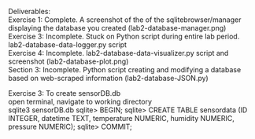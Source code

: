 Deliverables:\
Exercise 1: Complete. A screenshot of the of the sqlitebrowser/manager displaying the database you created (lab2-database-manager.png)\
Exercise 3: Incomplete. Stuck on Python script during entire lab period. lab2-database-data-logger.py script\
Exercise 4: Incomplete. lab2-database-data-visualizer.py script and screenshot (lab2-database-plot.png)\
Section 3: Incomplete. Python  script  creating  and  modifying  a  database  based  on  web-scraped  information (lab2-database-JSON.py)

Exercise 3: To create sensorDB.db\
open terminal, navigate to working directory\
sqlite3 sensorDB.db
sqlite> BEGIN;
sqlite> CREATE TABLE sensordata (ID INTEGER, datetime TEXT, temperature NUMERIC, humidity NUMERIC, pressure NUMERIC);
sqlite> COMMIT;
